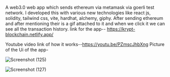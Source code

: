 A web3.0 web app which sends ethereum via metamask via goerli test network.
I developed this with various new technologies like react js, solidity, tailwind css, vite, hardhat, alchemy, giphy.
After sending ethereum and after mentioning their is a gif attached to it and when we click it we can see all the transaction history.
link for the app-- https://krypt-blockchain.netlify.app/

Youtube video link of how it works--https://youtu.be/PZmscJhbXng
Picture of the Ui of the app-

 
![Screenshot (125)](https://user-images.githubusercontent.com/93263133/196041002-1b7990b3-cc3c-4172-818c-d2ec75e85e6e.png)

![Screenshot (127)](https://user-images.githubusercontent.com/93263133/196041154-7795a277-2121-482e-bd14-41161a86e957.png)

